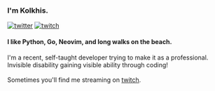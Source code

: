 ### I'm Kolkhis.

[![twitter](https://img.shields.io/badge/Twitter-blue?style=for-the-badge&logo=twitter&logoColor=white)](https://twitter.com/null_kol)
[![twitch](https://img.shields.io/badge/Twitch-purple?style=for-the-badge&logo=twitch&logoColor=white)](https://twitch.tv/kolkhis)

#### I like Python, Go, Neovim, and long walks on the beach.

I'm a recent, self-taught developer trying to make it as a professional.  
Invisible disability gaining visible ability through coding!  
<br />
Sometimes you'll find me streaming on [twitch](https://twitch.tv/kolkhis).



